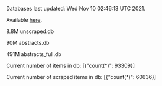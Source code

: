 Databases last updated: Wed Nov 10 02:46:13 UTC 2021. 

Available [here](https://github.com/cbeauhilton/ash-db/releases).

8.8M	unscraped.db

90M	abstracts.db

491M	abstracts_full.db

Current number of items in db:
[{"count(*)": 93309}]

Current number of scraped items in db:
[{"count(*)": 60636}]
